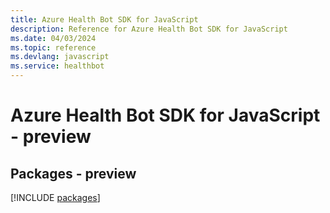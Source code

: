 ```yaml
---
title: Azure Health Bot SDK for JavaScript
description: Reference for Azure Health Bot SDK for JavaScript
ms.date: 04/03/2024
ms.topic: reference
ms.devlang: javascript
ms.service: healthbot
---
```

# Azure Health Bot SDK for JavaScript - preview
## Packages - preview
[!INCLUDE [packages](health-bot-index.md)]